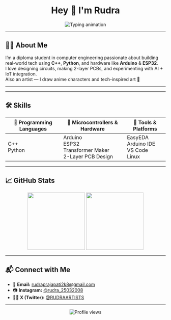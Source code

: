 <h1 align="center">Hey 👋 I'm Rudra</h1>

<p align="center">
  <img src="https://readme-typing-svg.demolab.com?font=Fira+Code&size=22&pause=1000&center=true&vCenter=true&width=435&lines=AI+%2F+IoT+Explorer;ESP32+%7C+Arduino+Developer;Loves+Coding+and+Circuits;Always+Building+Something+Cool" alt="Typing animation" />
</p>

---

## 👨‍💻 About Me

I’m a diploma student in computer engineering passionate about building real-world tech using **C++**, **Python**, and hardware like **Arduino** & **ESP32**.  
I love designing circuits, making 2-layer PCBs, and experimenting with AI + IoT integration.  
Also an artist — I draw anime characters and tech-inspired art 🎨

---

---

## 🛠️ Skills

| 🧠 Programming Languages | 🔌 Microcontrollers & Hardware | 🧰 Tools & Platforms |
|--------------------------|-------------------------------|----------------------|
| C++<br>Python            | Arduino<br>ESP32<br>Transformer Maker<br>2-Layer PCB Design | EasyEDA<br>Arduino IDE<br>VS Code<br>Linux |


---

## 📈 GitHub Stats

<p align="center">
  <img src="https://github-readme-stats.vercel.app/api?username=Rudraa-25&show_icons=true&theme=tokyonight&hide_border=false&count_private=true&include_all_commits=true" height="180" />
  <img src="https://github-readme-stats.vercel.app/api/top-langs/?username=Rudraa-25&layout=compact&theme=tokyonight&hide_border=false" height="180"/>
</p>


---

## 📬 Connect with Me

- 📧 **Email:** rudraprajapati2k8@gmail.com  
- 📷 **Instagram:** [@rudra_25032008](https://www.instagram.com/rudra_25032008/)  
- 🧑‍🎨 **X (Twitter):** [@RUDRAARTISTS](https://x.com/RUDRAARTISTS)

---

<p align="center">
  <img src="https://komarev.com/ghpvc/?username=Rudraa-25&label=Profile%20Views&color=0e75b6&style=flat" alt="Profile views" />
</p>
